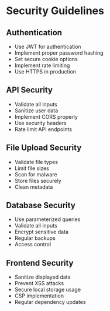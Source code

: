 # Security Guidelines

## Authentication
- Use JWT for authentication
- Implement proper password hashing
- Set secure cookie options
- Implement rate limiting
- Use HTTPS in production

## API Security
- Validate all inputs
- Sanitize user data
- Implement CORS properly
- Use security headers
- Rate limit API endpoints

## File Upload Security
- Validate file types
- Limit file sizes
- Scan for malware
- Store files securely
- Clean metadata

## Database Security
- Use parameterized queries
- Validate all inputs
- Encrypt sensitive data
- Regular backups
- Access control

## Frontend Security
- Sanitize displayed data
- Prevent XSS attacks
- Secure local storage usage
- CSP implementation
- Regular dependency updates